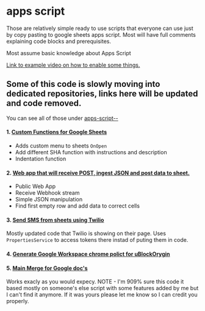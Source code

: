 # apps script
Those are relatively simple ready to use scripts that everyone can use just by copy pasting to google sheets apps script.
Most will have full comments explaining code blocks and prerequisites.

Most assume basic knowledge about Apps Script

[Link to example video on how to enable some things.](https://www.youtube.com/watch?v=tJ4_w2596KI)


## Some of this code is slowly moving into dedicated repositories, links here will be updated and code removed.
You can see all of those under [apps-script--](https://github.com/Landsil?tab=repositories&q=apps_script--)


#### 1. [Custom Functions for Google Sheets](https://github.com/Landsil/apps_script/blob/master/custom_functions.gs)
 - Adds custom menu to sheets `OnOpen`
 - Add different SHA function with instructions and description
 - Indentation function

#### 2. [Web app that will receive POST, ingest JSON and post data to sheet.](https://github.com/Landsil/apps_script/blob/master/ingest_JSON_post.gs)
 - Public Web App
 - Receive Webhook stream
 - Simple JSON manipulation
 - Find first empty row and add data to correct cells
 
 #### 3. [Send SMS from sheets using Twilio](https://github.com/Landsil/apps_script/blob/master/twilio_api.gs)
Mostly updated code that Twilio is showing on their page.
Uses `PropertiesService` to access tokens there instad of puting them in code.

 #### 4. [Generate Google Workspace chrome polict for uBlockOrygin](https://github.com/Landsil/apps_script--other/blob/master/uBlockOrigin.gs)

 #### 5. [Main Merge for Google doc's](https://github.com/Landsil/apps_script--other/blob/master/mail_merge.gs)
 Works exacly as you would expecy.
 NOTE - I'm 909% sure this code it based mostly on someone's else script with some features added by me but I can't find it anymore. If it was yours please let me know so I can credit you properly.
